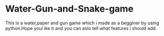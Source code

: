 # Water-Gun-and-Snake-game
This is  a water,paper and gun game which i made as a begginer by using python.Hope youl ike it and you can aslo tell what features i should add.
